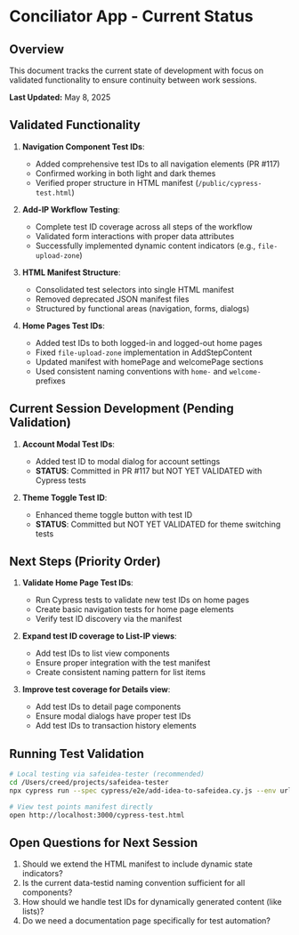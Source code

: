 # Conciliator App - Current Status

## Overview
This document tracks the current state of development with focus on validated functionality to ensure continuity between work sessions.

**Last Updated:** May 8, 2025

## Validated Functionality
1. **Navigation Component Test IDs**:
   - Added comprehensive test IDs to all navigation elements (PR #117)
   - Confirmed working in both light and dark themes
   - Verified proper structure in HTML manifest (`/public/cypress-test.html`)
   
2. **Add-IP Workflow Testing**:
   - Complete test ID coverage across all steps of the workflow
   - Validated form interactions with proper data attributes
   - Successfully implemented dynamic content indicators (e.g., `file-upload-zone`)

3. **HTML Manifest Structure**:
   - Consolidated test selectors into single HTML manifest
   - Removed deprecated JSON manifest files
   - Structured by functional areas (navigation, forms, dialogs)

4. **Home Pages Test IDs**:
   - Added test IDs to both logged-in and logged-out home pages
   - Fixed `file-upload-zone` implementation in AddStepContent
   - Updated manifest with homePage and welcomePage sections
   - Used consistent naming conventions with `home-` and `welcome-` prefixes

## Current Session Development (Pending Validation)
1. **Account Modal Test IDs**:
   - Added test ID to modal dialog for account settings
   - **STATUS**: Committed in PR #117 but NOT YET VALIDATED with Cypress tests

2. **Theme Toggle Test ID**:
   - Enhanced theme toggle button with test ID
   - **STATUS**: Committed but NOT YET VALIDATED for theme switching tests

## Next Steps (Priority Order)
1. **Validate Home Page Test IDs**:
   - Run Cypress tests to validate new test IDs on home pages
   - Create basic navigation tests for home page elements
   - Verify test ID discovery via the manifest

2. **Expand test ID coverage to List-IP views**:
   - Add test IDs to list view components
   - Ensure proper integration with the test manifest
   - Create consistent naming pattern for list items

3. **Improve test coverage for Details view**:
   - Add test IDs to detail page components
   - Ensure modal dialogs have proper test IDs
   - Add test IDs to transaction history elements

## Running Test Validation
```bash
# Local testing via safeidea-tester (recommended)
cd /Users/creed/projects/safeidea-tester
npx cypress run --spec cypress/e2e/add-idea-to-safeidea.cy.js --env url=http://localhost:3000

# View test points manifest directly
open http://localhost:3000/cypress-test.html
```

## Open Questions for Next Session
1. Should we extend the HTML manifest to include dynamic state indicators?
2. Is the current data-testid naming convention sufficient for all components?
3. How should we handle test IDs for dynamically generated content (like lists)?
4. Do we need a documentation page specifically for test automation?